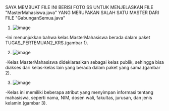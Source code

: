SAYA MEMBUAT FILE INI BERISI FOTO SS UNTUK MENJELASKAN FILE "MasterMahasiswa.java" YANG MERUPAKAN SALAH SATU MASTER DARI FILE "GabunganSemua.java"

1. ![image](https://github.com/user-attachments/assets/8106bf5c-4b89-48bf-ab28-7d0e5a96a205)

-Ini menunjukkan bahwa kelas MasterMahasiswa berada dalam paket TUGAS_PERTEMUAN2_KRS.(gambar 1).

2. ![image](https://github.com/user-attachments/assets/43f79f60-91b2-463f-a0df-c30bbcfbc1fb)
   
-Kelas MasterMahasiswa dideklarasikan sebagai kelas publik, sehingga bisa diakses dari kelas-kelas lain yang berada dalam paket yang sama.(gambar 2).

3. ![image](https://github.com/user-attachments/assets/f3e6fd48-f88e-4fc2-925c-bd9929c1011c)

-Kelas ini memiliki beberapa atribut yang menyimpan informasi tentang mahasiswa, seperti nama, NIM, dosen wali, fakultas, jurusan, dan jenis kelamin.(gambar 3).
